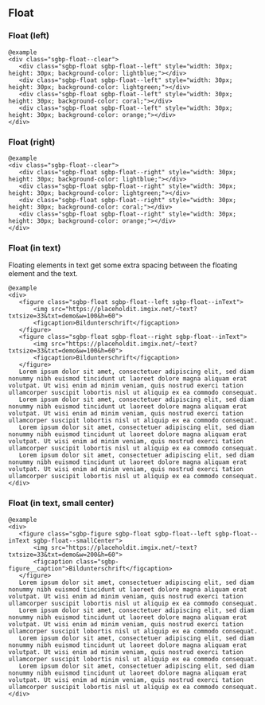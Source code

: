 ## Float

### Float (left)
  
    @example
    <div class="sgbp-float--clear">
       <div class="sgbp-float sgbp-float--left" style="width: 30px; height: 30px; background-color: lightblue;"></div>
       <div class="sgbp-float sgbp-float--left" style="width: 30px; height: 30px; background-color: lightgreen;"></div>
       <div class="sgbp-float sgbp-float--left" style="width: 30px; height: 30px; background-color: coral;"></div>
       <div class="sgbp-float sgbp-float--left" style="width: 30px; height: 30px; background-color: orange;"></div>
    </div>

### Float (right)
  
    @example
    <div class="sgbp-float--clear">
       <div class="sgbp-float sgbp-float--right" style="width: 30px; height: 30px; background-color: lightblue;"></div>
       <div class="sgbp-float sgbp-float--right" style="width: 30px; height: 30px; background-color: lightgreen;"></div>
       <div class="sgbp-float sgbp-float--right" style="width: 30px; height: 30px; background-color: coral;"></div>
       <div class="sgbp-float sgbp-float--right" style="width: 30px; height: 30px; background-color: orange;"></div>
    </div>

### Float (in text)

Floating elements in text get some extra spacing between the floating element and the text.

    @example
    <div>
       <figure class="sgbp-float sgbp-float--left sgbp-float--inText">
           <img src="https://placeholdit.imgix.net/~text?txtsize=33&txt=demo&w=100&h=60">
           <figcaption>Bildunterschrift</figcaption>
       </figure>
       <figure class="sgbp-float sgbp-float--right sgbp-float--inText">
           <img src="https://placeholdit.imgix.net/~text?txtsize=33&txt=demo&w=100&h=60">
           <figcaption>Bildunterschrift</figcaption>
       </figure>
       Lorem ipsum dolor sit amet, consectetuer adipiscing elit, sed diam nonummy nibh euismod tincidunt ut laoreet dolore magna aliquam erat volutpat. Ut wisi enim ad minim veniam, quis nostrud exerci tation ullamcorper suscipit lobortis nisl ut aliquip ex ea commodo consequat.
       Lorem ipsum dolor sit amet, consectetuer adipiscing elit, sed diam nonummy nibh euismod tincidunt ut laoreet dolore magna aliquam erat volutpat. Ut wisi enim ad minim veniam, quis nostrud exerci tation ullamcorper suscipit lobortis nisl ut aliquip ex ea commodo consequat.
       Lorem ipsum dolor sit amet, consectetuer adipiscing elit, sed diam nonummy nibh euismod tincidunt ut laoreet dolore magna aliquam erat volutpat. Ut wisi enim ad minim veniam, quis nostrud exerci tation ullamcorper suscipit lobortis nisl ut aliquip ex ea commodo consequat.
       Lorem ipsum dolor sit amet, consectetuer adipiscing elit, sed diam nonummy nibh euismod tincidunt ut laoreet dolore magna aliquam erat volutpat. Ut wisi enim ad minim veniam, quis nostrud exerci tation ullamcorper suscipit lobortis nisl ut aliquip ex ea commodo consequat.
    </div>

### Float (in text, small center)
  
    @example
    <div>
       <figure class="sgbp-figure sgbp-float sgbp-float--left sgbp-float--inText sgbp-float--smallCenter">
           <img src="https://placeholdit.imgix.net/~text?txtsize=33&txt=demo&w=200&h=60">
           <figcaption class="sgbp-figure__caption">Bildunterschrift</figcaption>
       </figure>
       Lorem ipsum dolor sit amet, consectetuer adipiscing elit, sed diam nonummy nibh euismod tincidunt ut laoreet dolore magna aliquam erat volutpat. Ut wisi enim ad minim veniam, quis nostrud exerci tation ullamcorper suscipit lobortis nisl ut aliquip ex ea commodo consequat.
       Lorem ipsum dolor sit amet, consectetuer adipiscing elit, sed diam nonummy nibh euismod tincidunt ut laoreet dolore magna aliquam erat volutpat. Ut wisi enim ad minim veniam, quis nostrud exerci tation ullamcorper suscipit lobortis nisl ut aliquip ex ea commodo consequat.
       Lorem ipsum dolor sit amet, consectetuer adipiscing elit, sed diam nonummy nibh euismod tincidunt ut laoreet dolore magna aliquam erat volutpat. Ut wisi enim ad minim veniam, quis nostrud exerci tation ullamcorper suscipit lobortis nisl ut aliquip ex ea commodo consequat.
       Lorem ipsum dolor sit amet, consectetuer adipiscing elit, sed diam nonummy nibh euismod tincidunt ut laoreet dolore magna aliquam erat volutpat. Ut wisi enim ad minim veniam, quis nostrud exerci tation ullamcorper suscipit lobortis nisl ut aliquip ex ea commodo consequat.
    </div>
